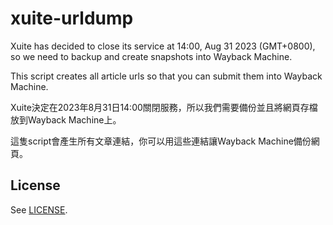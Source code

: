# xuite-urldump

Xuite has decided to close its service at 14:00, Aug 31 2023 (GMT+0800), so we need to backup and create snapshots into Wayback Machine.

This script creates all article urls so that you can submit them into Wayback Machine.

Xuite決定在2023年8月31日14:00關閉服務，所以我們需要備份並且將網頁存檔放到Wayback Machine上。

這隻script會產生所有文章連結，你可以用這些連結讓Wayback Machine備份網頁。

## License

See [LICENSE](LICENSE).
